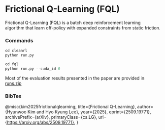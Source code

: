 # Frictional Q-Learning (FQL)

Frictional Q-Learning (FQL) is a batch deep reinforcement learning algorithm that learn off-policy with expanded constraints from static friction.




### Commands
```python
cd cleanrl
python run.py

cd fql
python run.py --cuda_id 0
```
Most of the evaluation results presented in the paper are provided in [runs.zip](https://drive.google.com/file/d/1iRxhVomISLPwDjOazPrOp1I3veaw72xX/view?usp=sharing)

### BibTex
@misc{kim2025frictionalqlearning,
      title={Frictional Q-Learning}, 
      author={Hyunwoo Kim and Hyo Kyung Lee},
      year={2025},
      eprint={2509.19771},
      archivePrefix={arXiv},
      primaryClass={cs.LG},
      url={https://arxiv.org/abs/2509.19771}, 
}
